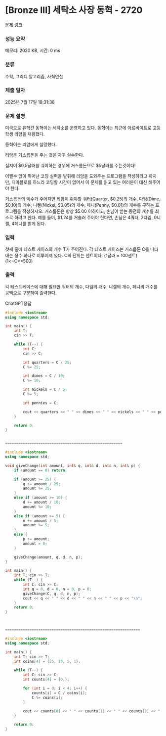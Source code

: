 # [Bronze III] 세탁소 사장 동혁 - 2720 

[문제 링크](https://www.acmicpc.net/problem/2720) 

### 성능 요약

메모리: 2020 KB, 시간: 0 ms

### 분류

수학, 그리디 알고리즘, 사칙연산

### 제출 일자

2025년 7월 17일 18:31:38

### 문제 설명

<p>미국으로 유학간 동혁이는 세탁소를 운영하고 있다. 동혁이는 최근에 아르바이트로 고등학생 리암을 채용했다.</p>

<p>동혁이는 리암에게 실망했다.</p>

<p>리암은 거스름돈을 주는 것을 자꾸 실수한다.</p>

<p>심지어 <span>$</span>0.5달러를 줘야하는 경우에 거스름돈으로 <span>$</span>5달러를 주는것이다!</p>

<p>어쩔수 없이 뛰어난 코딩 실력을 발휘해 리암을 도와주는 프로그램을 작성하려고 하지만, 디아블로를 하느라 코딩할 시간이 없어서 이 문제를 읽고 있는 여러분이 대신 해주어야 한다.</p>

<p>거스름돈의 액수가 주어지면 리암이 줘야할 쿼터(Quarter, <span>$</span>0.25)의 개수, 다임(Dime, <span>$</span>0.10)의 개수, 니켈(Nickel, <span>$</span>0.05)의 개수, 페니(Penny, <span>$</span>0.01)의 개수를 구하는 프로그램을 작성하시오. 거스름돈은 항상 <span>$</span>5.00 이하이고, 손님이 받는 동전의 개수를 최소로 하려고 한다. 예를 들어, <span>$</span>1.24를 거슬러 주어야 한다면, 손님은 4쿼터, 2다임, 0니켈, 4페니를 받게 된다.</p>

### 입력 

 <p>첫째 줄에 테스트 케이스의 개수 T가 주어진다. 각 테스트 케이스는 거스름돈 C를 나타내는 정수 하나로 이루어져 있다. C의 단위는 센트이다. (1달러 = 100센트) (1<=C<=500)</p>

### 출력 

 <p>각 테스트케이스에 대해 필요한 쿼터의 개수, 다임의 개수, 니켈의 개수, 페니의 개수를 공백으로 구분하여 출력한다.</p>

ChatGPT응답

```cpp
#include <iostream>
using namespace std;

int main() {
    int T; 
    cin >> T;

    while (T--) {
        int C; 
        cin >> C;

        int quarters = C / 25; 
        C %= 25;

        int dimes = C / 10; 
        C %= 10;

        int nickels = C / 5; 
        C %= 5;

        int pennies = C;

        cout << quarters << " " << dimes << " " << nickels << " " << pennies << "\n";
    }

    return 0;
}


=====================================================

#include <iostream>
using namespace std;

void giveChange(int amount, int& q, int& d, int& n, int& p) {
    if (amount == 0) return;

    if (amount >= 25) {
        q += amount / 25;
        amount %= 25;
    }
    else if (amount >= 10) {
        d += amount / 10;
        amount %= 10;
    }
    else if (amount >= 5) {
        n += amount / 5;
        amount %= 5;
    }
    else {
        p += amount;
        amount = 0;
    }

    giveChange(amount, q, d, n, p);
}

int main() {
    int T; cin >> T;
    while (T--) {
        int C; cin >> C;
        int q = 0, d = 0, n = 0, p = 0;
        giveChange(C, q, d, n, p);
        cout << q << " " << d << " " << n << " " << p << "\n";
    }
    return 0;
}



=============================================================

#include <iostream>
using namespace std;

int main() {
    int T; cin >> T;
    int coins[4] = {25, 10, 5, 1};

    while (T--) {
        int C; cin >> C;
        int counts[4] = {0,};

        for (int i = 0; i < 4; i++) {
            counts[i] = C / coins[i];
            C %= coins[i];
        }

        cout << counts[0] << " " << counts[1] << " " << counts[2] << " " << counts[3] << "\n";
    }

    return 0;
}
